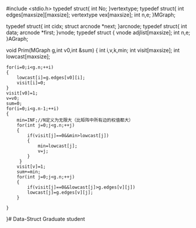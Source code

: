 #include <stdio.h>
typedef struct{
	int No;
}vertextype;
typedef struct{
	int edges[maxsize][maxsize];
	vertextype vex[maxsize];
	int n,e;
}MGraph;

typedef struct{
	int cidx;
	struct arcnode *next;
}arcnode;
typedef struct{
	int data;
	arcnode *first;
}vnode; 
typedef struct
{
	vnode adjlist[maxsize];
	int n,e;
}AGraph;

void Prim(MGraph g,int v0,int &sum)
{
	int i,v,k,min;
	int visit[maxsize];
	int lowcast[maxsize];
	
	for(i=0;i<g.n;++i)
	{
		lowcast[i]=g.edges[v0][i];
		visit[i]=0;
	}
	visit[v0]=1;
	v=v0;
	sum=0;
	for(i=0;i<g.n-1;++i)
	{
		min=INF;//N定义为无限大（比矩阵中所有边的权值都大）
		for(int j=0;j<g.n;++j)
		{
			if(visit[j]==0&&min>lowcast[j])
			{
				min=lowcast[j];
				v=j;
			}
		 } 
		visit[v]=1;
		sum+=min;
		for(int j=0;j<g.n;++j)
		{
			if(visit[j]==0&&lowcast[j]>g.edges[v][j])
			lowcast[j]=g.edges[v][j];
		}
		
	}
}# Data-Struct
Graduate student

